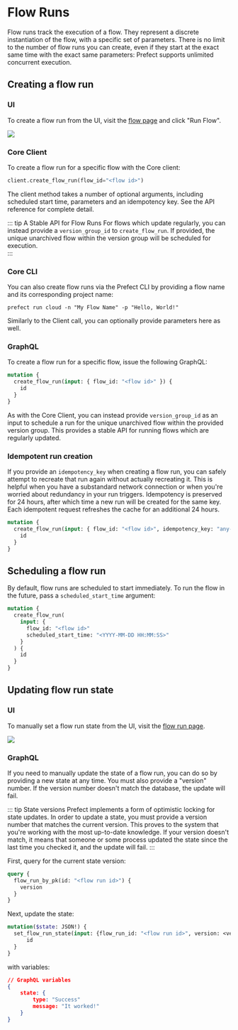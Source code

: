 # Flow Runs

Flow runs track the execution of a flow. They represent a discrete instantiation of the flow, with a specific set of parameters. There is no limit to the number of flow runs you can create, even if they start at the exact same time with the exact same parameters: Prefect supports unlimited concurrent execution.

## Creating a flow run

### UI

To create a flow run from the UI, visit the [flow page](/cloud/ui/flow.html#run) and click "Run Flow".

![](/cloud/ui/flow-run.png)

### Core Client

To create a flow run for a specific flow with the Core client:

```python
client.create_flow_run(flow_id="<flow id>")
```

The client method takes a number of optional arguments, including scheduled start time, parameters and an idempotency key. See the API reference for complete detail.

::: tip A Stable API for Flow Runs
For flows which update regularly, you can instead provide a `version_group_id` to `create_flow_run`. If provided, the unique unarchived flow within the version group will be scheduled for execution.  
:::

### Core CLI

You can also create flow runs via the Prefect CLI by providing a flow name and its corresponding project name:

```
prefect run cloud -n "My Flow Name" -p "Hello, World!"
```

Similarly to the Client call, you can optionally provide parameters here as well.

### GraphQL <Badge text="GQL"/>

To create a flow run for a specific flow, issue the following GraphQL:

```graphql
mutation {
  create_flow_run(input: { flow_id: "<flow id>" }) {
    id
  }
}
```

As with the Core Client, you can instead provide `version_group_id` as an input to schedule a run for the unique unarchived flow within the provided version group. This provides a stable API for running flows which are regularly updated.

### Idempotent run creation <Badge text="GQL"/>

If you provide an `idempotency_key` when creating a flow run, you can safely attempt to recreate that run again without actually recreating it. This is helpful when you have a substandard network connection or when you're worried about redundancy in your run triggers. Idempotency is preserved for 24 hours, after which time a new run will be created for the same key. Each idempotent request refreshes the cache for an additional 24 hours.

```graphql
mutation {
  create_flow_run(input: { flow_id: "<flow id>", idempotency_key: "any-key" }) {
    id
  }
}
```

## Scheduling a flow run <Badge text="GQL"/>

By default, flow runs are scheduled to start immediately. To run the flow in the future, pass a `scheduled_start_time` argument:

```graphql
mutation {
  create_flow_run(
    input: {
      flow_id: "<flow id>"
      scheduled_start_time: "<YYYY-MM-DD HH:MM:SS>"
    }
  ) {
    id
  }
}
```

## Updating flow run state

### UI

To manually set a flow run state from the UI, visit the [flow run page](/cloud/ui/flowrun).

![](/cloud/ui/flowrun-mark-as.png)

### GraphQL <Badge text="GQL"/>

If you need to manually update the state of a flow run, you can do so by providing a new state at any time. You must also provide a "version" number. If the version number doesn't match the database, the update will fail.

::: tip State versions
Prefect implements a form of optimistic locking for state updates. In order to update a state, you must provide a version number that matches the current version. This proves to the system that you're working with the most up-to-date knowledge. If your version doesn't match, it means that someone or some process updated the state since the last time you checked it, and the update will fail.
:::

First, query for the current state version:

```graphql
query {
  flow_run_by_pk(id: "<flow run id>") {
    version
  }
}
```

Next, update the state:

```graphql
mutation($state: JSON!) {
  set_flow_run_state(input: {flow_run_id: "<flow run id>", version: <version>, state: $state}) {
      id
  }
}
```

with variables:

```json
// GraphQL variables
{
    state: {
        type: "Success"
        message: "It worked!"
    }
}
```
